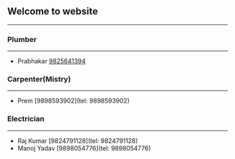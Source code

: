 ## Welcome to website
-----
### Plumber
----
- Prabhakar [9825641394](tel:9825641394)

### Carpenter(Mistry)
----
- Prem [9898593902](tel: 9898593902)

### Electrician 
----
- Raj Kumar [9824791128](tel: 9824791128)
- Manoj Yadav [9898054776](tel: 9898054776)

